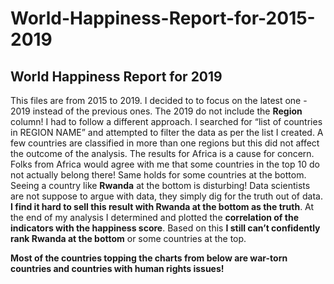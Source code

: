 # World-Happiness-Report-for-2015-2019
## World Happiness Report for 2019
This files are from 2015 to 2019. I decided to to focus on the latest one - 2019 instead of the previous ones. The 2019 do not include the **Region** column! I had to follow a different approach. I searched for “list of countries in REGION NAME” and attempted to filter the data as per the list I created. A few countries are classified in more than one regions but this did not affect the outcome of the analysis. 
The results for Africa is a cause for concern. Folks from Africa would agree with me that some countries in the top 10 do not actually belong there! Same holds for some countries at the bottom. Seeing a country like **Rwanda** at the bottom is disturbing! Data scientists are not suppose to argue with data, they simply dig for the truth out of data. **I find it hard to sell this result with Rwanda at the bottom as the truth**. At the end of my analysis I determined and plotted the **correlation of the indicators with the happiness score**. Based on this **I still can’t confidently rank Rwanda at the bottom** or some countries at the top.

**Most of the countries topping the charts from below are war-torn countries and countries with human rights issues!**
